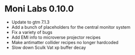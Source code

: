 # Moni Labs 0.10.0

* Update to gtm 7.1.3
* Add a bunch of placeholders for the central monitor system
* Fix a variety of bugs
* Add EMI info to microverse projector recipes
* Make antimatter collider recipes no longer hardcoded
* Slow down Sculk Vat xp buffer decay